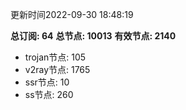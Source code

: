 更新时间2022-09-30 18:48:19

**总订阅: 64**
**总节点: 10013**
**有效节点: 2140**
- trojan节点: 105
- v2ray节点: 1765
- ssr节点: 10
- ss节点: 260
